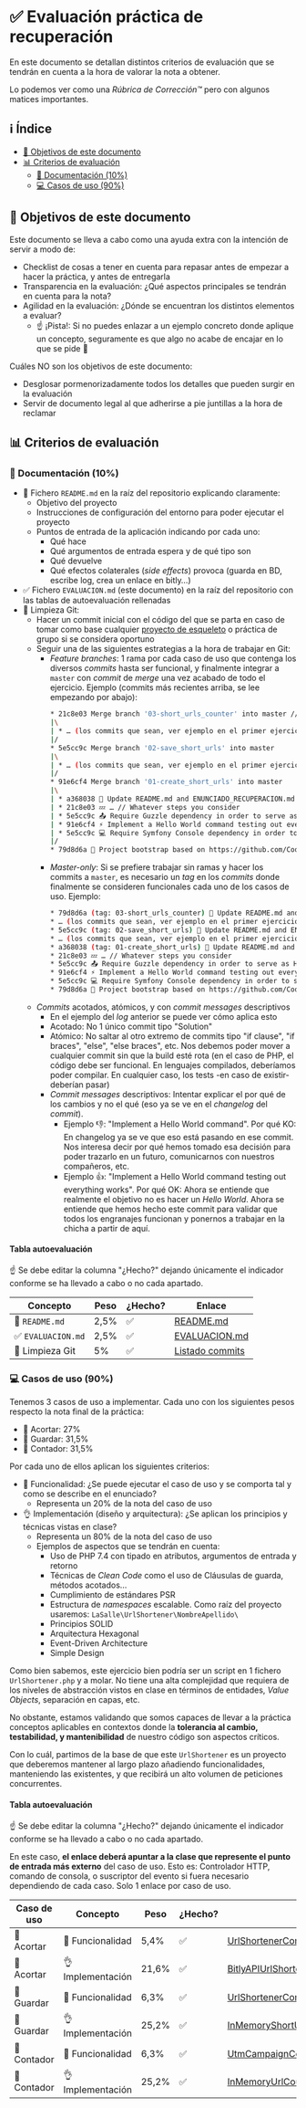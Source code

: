 # ✅ Evaluación práctica de recuperación

En este documento se detallan distintos criterios de evaluación que se tendrán en cuenta a la hora de valorar la nota a obtener.

Lo podemos ver como una _Rúbrica de Corrección™️_ pero con algunos matices importantes.

## ℹ️ Índice

* [🎯 Objetivos de este documento](#-objetivos-de-este-documento)
* [📊 Criterios de evaluación](#-criterios-de-evaluacin)
    * [📝 Documentación (10%)](#-documentacin-10)
    * [💻 Casos de uso (90%)](#-casos-de-uso-90)

## 🎯 Objetivos de este documento

Este documento se lleva a cabo como una ayuda extra con la intención de servir a modo de:

* Checklist de cosas a tener en cuenta para repasar antes de empezar a hacer la práctica, y antes de entregarla
* Transparencia en la evaluación: ¿Qué aspectos principales se tendrán en cuenta para la nota?
* Agilidad en la evaluación: ¿Dónde se encuentran los distintos elementos a evaluar?
    * ☝️ ¡Pista!: Si no puedes enlazar a un ejemplo concreto donde aplique un concepto, seguramente es que algo no acabe de encajar en lo que se pide 😬

Cuáles NO son los objetivos de este documento:

* Desglosar pormenorizadamente todos los detalles que pueden surgir en la evaluación
* Servir de documento legal al que adherirse a pie juntillas a la hora de reclamar

## 📊 Criterios de evaluación

### 📝 Documentación (10%)

* 👀 Fichero `README.md` en la raíz del repositorio explicando claramente:
    * Objetivo del proyecto
    * Instrucciones de configuración del entorno para poder ejecutar el proyecto
    * Puntos de entrada de la aplicación indicando por cada uno:
        * Qué hace
        * Qué argumentos de entrada espera y de qué tipo son
        * Qué devuelve
        * Qué efectos colaterales (_side effects_) provoca (guarda en BD, escribe log, crea un enlace en bitly…)
* ✅ Fichero `EVALUACION.md` (este documento) en la raíz del repositorio con las tablas de autoevaluación rellenadas
* 🔀 Limpieza Git:
    * Hacer un commit inicial con el código del que se parta en caso de tomar como base cualquier [proyecto de esqueleto](https://github.com/CodelyTV?q=skeleton&type=&language=php) o práctica de grupo si se considera oportuno
    * Seguir una de las siguientes estrategias a la hora de trabajar en Git:
        * _Feature branches_: 1 rama por cada caso de uso que contenga los diversos _commits_ hasta ser funcional, y finalmente integrar a `master` con _commit_ de _merge_ una vez acabado de todo el ejercicio. Ejemplo (commits más recientes arriba, se lee empezando por abajo):
            ```bash
            * 21c8e03 Merge branch '03-short_urls_counter' into master // ☝️ único commit de _merge_ en `master` desde la rama `03-bitly_short_url`
            |\
            | * … (los commits que sean, ver ejemplo en el primer ejercicio de abajo 👇)
            |/
            * 5e5cc9c Merge branch '02-save_short_urls' into master
            |\
            | * … (los commits que sean, ver ejemplo en el primer ejercicio de abajo 👇)
            |/
            * 91e6cf4 Merge branch '01-create_short_urls' into master
            |\
            | * a368038 👼 Update README.md and ENUNCIADO_RECUPERACION.md with the use case instructions
            | * 21c8e03 💤 … // Whatever steps you consider
            | * 5e5cc9c 📤 Require Guzzle dependency in order to serve as HTTP client for the bitly API
            | * 91e6cf4 ⚡ Implement a Hello World command testing out everything works
            | * 5e5cc9c 💻 Require Symfony Console dependency in order to serve as CLI
            |/
            * 79d8d6a 🚀 Project bootstrap based on https://github.com/CodelyTV/php-basic-skeleton
            ```
        * _Master-only_: Si se prefiere trabajar sin ramas y hacer los commits a `master`, es necesario un _tag_ en los _commits_ donde finalmente se consideren funcionales cada uno de los casos de uso. Ejemplo:
            ```bash
            * 79d8d6a (tag: 03-short_urls_counter) 👼 Update README.md and ENUNCIADO_RECUPERACION.md with the use case instructions
            * … (los commits que sean, ver ejemplo en el primer ejercicio de abajo 👇)
            * 5e5cc9c (tag: 02-save_short_urls) 👼 Update README.md and ENUNCIADO_RECUPERACION.md with the use case instructions
            * … (los commits que sean, ver ejemplo en el primer ejercicio de abajo 👇)
            * a368038 (tag: 01-create_short_urls) 👼 Update README.md and ENUNCIADO_RECUPERACION.md with the use case instructions
            * 21c8e03 💤 … // Whatever steps you consider
            * 5e5cc9c 📤 Require Guzzle dependency in order to serve as HTTP client for the bitly API
            * 91e6cf4 ⚡ Implement a Hello World command testing out everything works
            * 5e5cc9c 💻 Require Symfony Console dependency in order to serve as CLI
            * 79d8d6a 🚀 Project bootstrap based on https://github.com/CodelyTV/php-basic-skeleton
            ```
    * _Commits_ acotados, atómicos, y con _commit messages_ descriptivos
        * En el ejemplo del _log_ anterior se puede ver cómo aplica esto
        * Acotado: No 1 único commit tipo "Solution"
        * Atómico: No saltar al otro extremo de commits tipo "if clause", "if braces", "else", "else braces", etc. Nos debemos poder mover a cualquier commit sin que la build esté rota (en el caso de PHP, el código debe ser funcional. En lenguajes compilados, deberíamos poder compilar. En cualquier caso, los tests -en caso de existir- deberían pasar)
        * _Commit messages_ descriptivos: Intentar explicar el por qué de los cambios y no el qué (eso ya se ve en el _changelog_ del _commit_).
            * Ejemplo 👎: "Implement a Hello World command". Por qué KO: En changelog ya se ve que eso está pasando en ese commit. Nos interesa decir por qué hemos tomado esa decisión para poder trazarlo en un futuro, comunicarnos con nuestros compañeros, etc.
            * Ejemplo 👍: "Implement a Hello World command testing out everything works". Por qué OK: Ahora se entiende que realmente el objetivo no es hacer un _Hello World_. Ahora se entiende que hemos hecho este commit para validar que todos los engranajes funcionan y ponernos a trabajar en la chicha a partir de aquí.

#### Tabla autoevaluación

☝️ Se debe editar la columna "¿Hecho?" dejando únicamente el indicador conforme se ha llevado a cabo o no cada apartado.

| Concepto           | Peso | ¿Hecho? | Enlace                            |
| ------------------ | ---- | ------- | --------------------------------- |
| 👀 `README.md`     | 2,5% |    ✅   | [README.md](README.md)            |
| ✅ `EVALUACION.md` | 2,5% |    ✅   | [EVALUACION.md](EVALUACION.md)    |
| 🔀 Limpieza Git    | 5%   |    ✅   | [Listado commits](/commits/master) |

### 💻 Casos de uso (90%)

Tenemos 3 casos de uso a implementar. Cada uno con los siguientes pesos respecto la nota final de la práctica:

* 🔗 Acortar: 27%
* 🏪 Guardar: 31,5%
* 🎰 Contador: 31,5%

Por cada uno de ellos aplican los siguientes criterios:

* 👀 Funcionalidad: ¿Se puede ejecutar el caso de uso y se comporta tal y como se describe en el enunciado?
    * Representa un 20% de la nota del caso de uso
* 👌 Implementación (diseño y arquitectura): ¿Se aplican los principios y técnicas vistas en clase?
    * Representa un 80% de la nota del caso de uso
    * Ejemplos de aspectos que se tendrán en cuenta:
        * Uso de PHP 7.4 con tipado en atributos, argumentos de entrada y retorno
        * Técnicas de _Clean Code_ como el uso de Cláusulas de guarda, métodos acotados…
        * Cumplimiento de estándares PSR
        * Estructura de _namespaces_ escalable. Como raíz del proyecto usaremos: `LaSalle\UrlShortener\NombreApellido\`
        * Principios SOLID
        * Arquitectura Hexagonal
        * Event-Driven Architecture
        * Simple Design

Como bien sabemos, este ejercicio bien podría ser un script en 1 fichero `UrlShortener.php` y a molar. No tiene una alta complejidad que requiera de los niveles de abstracción vistos en clase en términos de entidades, _Value Objects_, separación en capas, etc.

No obstante, estamos validando que somos capaces de llevar a la práctica conceptos aplicables en contextos donde la **tolerancia al cambio, testabilidad, y mantenibilidad** de nuestro código son aspectos críticos.

Con lo cuál, partimos de la base de que este `UrlShortener` es un proyecto que deberemos mantener al largo plazo añadiendo funcionalidades, manteniendo las existentes, y que recibirá un alto volumen de peticiones concurrentes.

#### Tabla autoevaluación

☝️ Se debe editar la columna "¿Hecho?" dejando únicamente el indicador conforme se ha llevado a cabo o no cada apartado.

En este caso, **el enlace deberá apuntar a la clase que represente el punto de entrada más externo** del caso de uso. Esto es: Controlador HTTP, comando de consola, o suscriptor del evento si fuera necesario dependiendo de cada caso. Solo 1 enlace por caso de uso.

| Caso de uso | Concepto          | Peso  | ¿Hecho? | Enlace |
| ----------- | ----------------- | ----- | ------- | ------ |
| 🔗 Acortar  | 👀 Funcionalidad  | 5,4%  |   ✅   | [UrlShortenerCommandController](src/ShortenUrl/Infrastructure/UrlShortenerCommandController.php)       |
| 🔗 Acortar  | 👌 Implementación | 21,6% |   ✅   | [BitlyAPIUrlShortenerRepository](src/ShortenUrl/Infrastructure/BitlyAPIUrlShortenerRepository.php)       |
| 🏪 Guardar  | 👀 Funcionalidad  | 6,3%  |   ✅   | [UrlShortenerCommandController](src/ShortenUrl/Infrastructure/UrlShortenerCommandController.php)       |
| 🏪 Guardar  | 👌 Implementación | 25,2% |   ✅   | [InMemoryShortUrl](src/ShortenUrl/Infrastructure/InMemoryShortUrl.php)       |
| 🎰 Contador | 👀 Funcionalidad  | 6,3%  |   ✅   | [UtmCampaignCounterByClientGetController](src/UrlCounter/Infrastructure/UtmCampaignCounterByClientGetController.php)       |
| 🎰 Contador | 👌 Implementación | 25,2% |   ✅   | [InMemoryUrlCounter](src/UrlCounter/Infrastructure/InMemoryUrlCounter.php)       |

